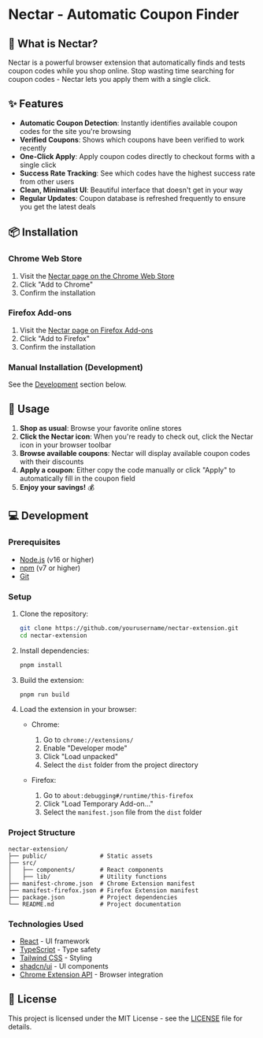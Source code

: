 # Nectar - Automatic Coupon Finder

## 🍯 What is Nectar?

Nectar is a powerful browser extension that automatically finds and tests coupon codes while you shop online. Stop wasting time searching for coupon codes - Nectar lets you apply them with a single click.

## ✨ Features

- **Automatic Coupon Detection**: Instantly identifies available coupon codes for the site you're browsing
- **Verified Coupons**: Shows which coupons have been verified to work recently
- **One-Click Apply**: Apply coupon codes directly to checkout forms with a single click
- **Success Rate Tracking**: See which codes have the highest success rate from other users
- **Clean, Minimalist UI**: Beautiful interface that doesn't get in your way
- **Regular Updates**: Coupon database is refreshed frequently to ensure you get the latest deals

## 📦 Installation

### Chrome Web Store

1. Visit the [Nectar page on the Chrome Web Store](https://chrome.google.com/webstore/detail/nectar/[extension-id])
2. Click "Add to Chrome"
3. Confirm the installation

### Firefox Add-ons

1. Visit the [Nectar page on Firefox Add-ons](https://addons.mozilla.org/en-US/firefox/addon/nectar-coupon-finder/)
2. Click "Add to Firefox"
3. Confirm the installation

### Manual Installation (Development)

See the [Development](#development) section below.

## 🚀 Usage

1. **Shop as usual**: Browse your favorite online stores
2. **Click the Nectar icon**: When you're ready to check out, click the Nectar icon in your browser toolbar
3. **Browse available coupons**: Nectar will display available coupon codes with their discounts
4. **Apply a coupon**: Either copy the code manually or click "Apply" to automatically fill in the coupon field
5. **Enjoy your savings!** 💰

## 💻 Development

### Prerequisites

- [Node.js](https://nodejs.org/) (v16 or higher)
- [npm](https://www.npmjs.com/) (v7 or higher)
- [Git](https://git-scm.com/)

### Setup

1. Clone the repository:

   ```bash
   git clone https://github.com/yourusername/nectar-extension.git
   cd nectar-extension
   ```

2. Install dependencies:

   ```bash
   pnpm install
   ```

3. Build the extension:

   ```bash
   pnpm run build
   ```

4. Load the extension in your browser:

   - Chrome:

     1. Go to `chrome://extensions/`
     2. Enable "Developer mode"
     3. Click "Load unpacked"
     4. Select the `dist` folder from the project directory

   - Firefox:
     1. Go to `about:debugging#/runtime/this-firefox`
     2. Click "Load Temporary Add-on..."
     3. Select the `manifest.json` file from the `dist` folder

### Project Structure

```
nectar-extension/
├── public/               # Static assets
├── src/
│   ├── components/       # React components
│   ├── lib/              # Utility functions
├── manifest-chrome.json  # Chrome Extension manifest
├── manifest-firefox.json # Firefox Extension manifest
├── package.json          # Project dependencies
└── README.md             # Project documentation
```

### Technologies Used

- [React](https://reactjs.org/) - UI framework
- [TypeScript](https://www.typescriptlang.org/) - Type safety
- [Tailwind CSS](https://tailwindcss.com/) - Styling
- [shadcn/ui](https://ui.shadcn.com/) - UI components
- [Chrome Extension API](https://developer.chrome.com/docs/extensions/reference/) - Browser integration

## 📝 License

This project is licensed under the MIT License - see the [LICENSE](LICENSE) file for details.
